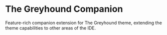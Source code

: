 # The Greyhound Companion

Feature-rich companion extension for The Greyhound theme, extending the theme capabilities to other areas of the IDE.
